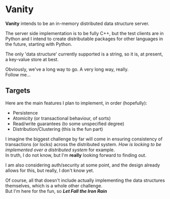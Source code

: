# Vanity

**Vanity** intends to be an in-memory distributed data structure server.

The server side implementation is to be fully C++, but the test clients are in Python and I intend to create distributable packages for other languages in the future, starting with Python.

The only 'data structure' currently supported is a string, so it is, at present, a key-value store at best.

Obviously, we've a long way to go. A very long way, really.  
Follow me...


## Targets
Here are the main features I plan to implement, in order (hopefully):

- Persistence
- Atomicity (or transactional behaviour, of sorts)
- Read/write guarantees (to some unspecified degree)
- Distribution/Clustering (this is the fun part)

I imagine the biggest challenge by far will come in ensuring consistency of transactions (or locks) across the distributed system. *How is locking to be implemented over a distributed system* for example.  
In truth, I do not know, but I'm **really** looking forward to finding out.

I am also considering auth/security at some point, and the design already allows for this, but really, I don't know yet.

Of course, all that doesn't include actually implementing the data structures themselves, which is a whole other challenge.  
But I'm here for the fun, so ***Let Fall the Iron Rain***